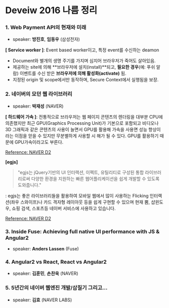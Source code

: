 # Deveiw 2016 나름 정리

### 1. Web Payment API의 현재와 미래

- speaker: **방진호**, **임동우** (삼성전자) 

**[ Service worker ]**: Event based worker이고, 특정 event를 수신하는 deamon

- Document와 별개의 생명 주기를 가지며 심지어 브라우저가 죽어도 살아있음.
- 제공하는 site에 의해 **브라우저에 설치(install)**되고, **필요한 경우**(예: 푸쉬 알람) 이벤트를 수신 받은 **브라우저에 의해 활성화(activate)** 됨.
- 지정된 origin 및 scope에서만 동작하며, Secure Context에서 실행됨을 보장.



### 2. 네이버의 모던 웹 라이브러리

- speaker: **박재성** (NAVER)

**[ 하드웨어 가속 ]**: 전통적으로 브라우저는 웹 페이지 콘텐츠의 렌더링을 대부분 CPU에 의존했지만 최근 GPU(Graphics Processing Unit)가 기본으로 포함되고 비디오나 3D 그래픽과 같은 콘텐츠의 사용이 늘면서 GPU를 활용해 가속을 사용면 성능 향상이라는 이점을 얻을 수 있지만 무분별하게 사용할 시 해가 될 수 있다. GPU를 활용하기 때문에 GPU가속이라고도 부른다.

[Reference: NAVER D2](http://d2.naver.com/helloworld/2061385)

**[egjs]**

> "egjs는 jQuery기반의 UI 인터랙션, 이펙트, 유틸리티로 구성된 통합 라이브러리로써 다양한 환경을 지원하는 빠른 웹어플리케이션을 쉽게 개발할 수 있도록 도와줍니다."

: egjs는 좋은 라이브러리들을 활용하여 모바일 웹에서 많이 사용하는 Flicking 인터랙션(좌우 스와이프)나 카드 격자형 레이아웃 등을 쉽게 구현할 수 있으며 현재 뿜, 샵윈도우, 쇼핑 검색, 스포츠등 네이버 서비스에 사용하고 있습니다.

[Reference: NAVER D2](http://d2.naver.com/helloworld/8618093)



### 3. Inside Fuse: Achieving full native UI performance with JS & Angular2

- speaker: **Anders Lassen** (Fuse)

### 4. Angular2 vs React, React vs Angular2

- speaker: **김훈민**, **손찬욱** (NAVER)

### 5. 5년간의 네이버 웹엔진 개발/삽질기 그리고...

- speaker: **김효** (NAVER LABS)





